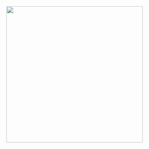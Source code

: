<div align="center">  
  <img height="360em" src="https://github-readme-stats.vercel.app/api?username=cem-e         rgin&langs_count=8&layout=compact&theme=react&hide_border=true&bg_color=#5A5A11FF&title_color=F85D7F&icon_color=F8D866&hide=Jupyter%20Notebook"/>
</div>


